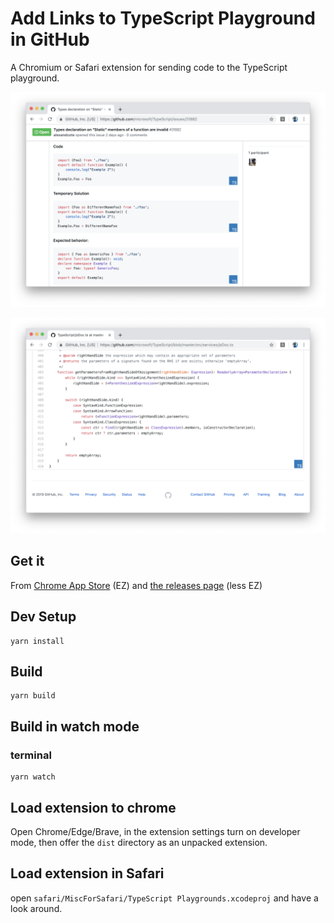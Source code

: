 # Add Links to TypeScript Playground in GitHub

A Chromium or Safari extension for sending code to the TypeScript playground.

![](screenshots/comments.png)

![](screenshots/files.png)

## Get it

From [Chrome App Store](https://chrome.google.com/webstore/detail/github-code-blocks-to-typ/ghfbedglkdlaefbpdammobffadckmjaa/related) (EZ) and [the releases page](https://github.com/orta/ts-playgrounds-github/releases) (less EZ)

## Dev Setup

```
yarn install
```

## Build

```
yarn build
```

## Build in watch mode

### terminal

```
yarn watch
```

## Load extension to chrome

Open Chrome/Edge/Brave, in the extension settings turn on developer mode, then offer the `dist` directory as an unpacked extension.

## Load extension in Safari

open `safari/MiscForSafari/TypeScript Playgrounds.xcodeproj` and have a look around.
